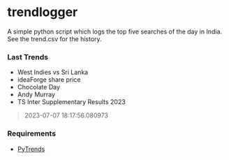# trendlogger
A simple python script which logs the top five searches of the day in India.<br>See the trend.csv for the history.<br>

<!-- Last Trends -->
### Last Trends
* West Indies vs Sri Lanka
* ideaForge share price
* Chocolate Day
* Andy Murray
* TS Inter Supplementary Results 2023
> 2023-07-07 18:17:56.080973

<!-- Requirements -->
### Requirements
* [PyTrends](https://github.com/dreyco676/pytrends)
